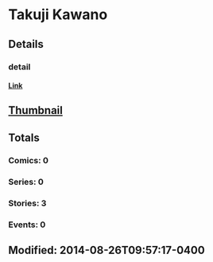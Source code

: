 # Takuji  Kawano 
## Details
### detail
#### [Link](http://marvel.com/comics/creators/12414/takuji_kawano?utm_campaign=apiRef&utm_source=225578a89fc76f3d20fbffda5d17a88d)
## [Thumbnail](http://i.annihil.us/u/prod/marvel/i/mg/b/40/image_not_available.jpg)
## Totals
### Comics: 0
### Series: 0
### Stories: 3
### Events: 0
## Modified: 2014-08-26T09:57:17-0400